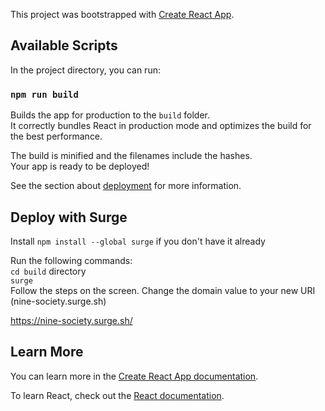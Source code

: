 This project was bootstrapped with [Create React App](https://github.com/facebook/create-react-app).

## Available Scripts

In the project directory, you can run:

### `npm run build`

Builds the app for production to the `build` folder.<br />
It correctly bundles React in production mode and optimizes the build for the best performance.

The build is minified and the filenames include the hashes.<br />
Your app is ready to be deployed!

See the section about [deployment](https://facebook.github.io/create-react-app/docs/deployment) for more information.

## Deploy with Surge
Install `npm install --global surge` if you don't have it already <br />

Run the following commands: <br />
`cd build` directory <br />
`surge` <br />
Follow the steps on the screen. Change the domain value to your new URI (nine-society.surge.sh)<br />

https://nine-society.surge.sh/ 
 
## Learn More

You can learn more in the [Create React App documentation](https://facebook.github.io/create-react-app/docs/getting-started).

To learn React, check out the [React documentation](https://reactjs.org/).

